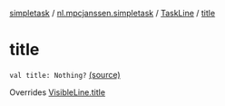 [simpletask](../../index.md) / [nl.mpcjanssen.simpletask](../index.md) / [TaskLine](index.md) / [title](.)

# title

`val title: Nothing?` [(source)](https://github.com/mpcjanssen/simpletask-android/blob/master/src/main/java/nl/mpcjanssen/simpletask/VisibleLine.kt#L12)

Overrides [VisibleLine.title](../-visible-line/title.md)

